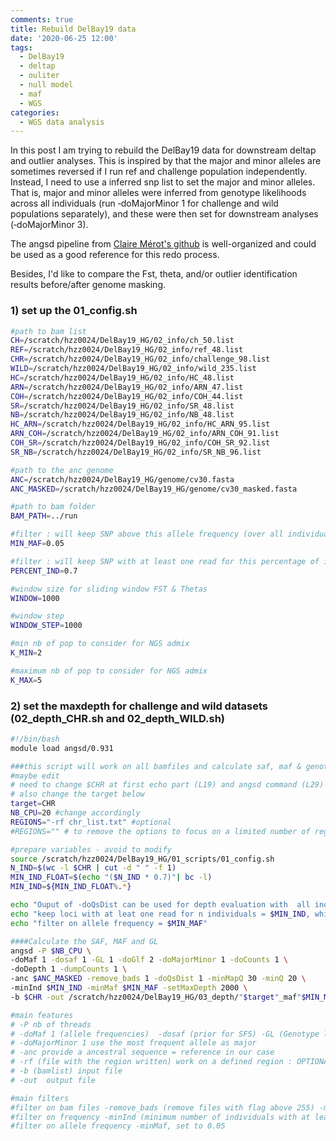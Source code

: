 ```yaml
---
comments: true
title: Rebuild DelBay19 data 
date: '2020-06-25 12:00'
tags:
  - DelBay19
  - deltap
  - ouliter
  - null model
  - maf
  - WGS
categories:
  - WGS data analysis
---
```


In this post I am trying to rebuild the DelBay19 data for downstream deltap and outlier analyses. This is inspired by that the major and minor alleles are sometimes reversed if I run ref and challenge population independently. Instead, I need to use a inferred snp list to set the major and minor alleles. That is, major and minor alleles were inferred from genotype likelihoods across all individuals (run ‐doMajorMinor 1 for challenge and wild populations separately), and these were then set for downstream analyses (‐doMajorMinor 3).

The angsd pipeline from [Claire Mérot's github](https://github.com/clairemerot) is well-organized and could be used as a good reference for this redo process. 

Besides, I'd like to compare the Fst, theta, and/or outlier identification results before/after genome masking. 

### 1) set up the 01_config.sh

```sh
#path to bam list
CH=/scratch/hzz0024/DelBay19_HG/02_info/ch_50.list
REF=/scratch/hzz0024/DelBay19_HG/02_info/ref_48.list
CHR=/scratch/hzz0024/DelBay19_HG/02_info/challenge_98.list
WILD=/scratch/hzz0024/DelBay19_HG/02_info/wild_235.list
HC=/scratch/hzz0024/DelBay19_HG/02_info/HC_48.list
ARN=/scratch/hzz0024/DelBay19_HG/02_info/ARN_47.list
COH=/scratch/hzz0024/DelBay19_HG/02_info/COH_44.list
SR=/scratch/hzz0024/DelBay19_HG/02_info/SR_48.list
NB=/scratch/hzz0024/DelBay19_HG/02_info/NB_48.list
HC_ARN=/scratch/hzz0024/DelBay19_HG/02_info/HC_ARN_95.list
ARN_COH=/scratch/hzz0024/DelBay19_HG/02_info/ARN_COH_91.list
COH_SR=/scratch/hzz0024/DelBay19_HG/02_info/COH_SR_92.list
SR_NB=/scratch/hzz0024/DelBay19_HG/02_info/SR_NB_96.list

#path to the anc genome
ANC=/scratch/hzz0024/DelBay19_HG/genome/cv30.fasta
ANC_MASKED=/scratch/hzz0024/DelBay19_HG/genome/cv30_masked.fasta

#path to bam folder
BAM_PATH=../run

#filter : will keep SNP above this allele frequency (over all individuals)
MIN_MAF=0.05

#filter : will keep SNP with at least one read for this percentage of individuals (over all individuals in step 03, and within each pop at step 07)
PERCENT_IND=0.7

#window size for sliding window FST & Thetas
WINDOW=1000

#window step
WINDOW_STEP=1000

#min nb of pop to consider for NGS admix
K_MIN=2

#maximum nb of pop to consider for NGS admix
K_MAX=5
```

### 2) set the maxdepth for challenge and wild datasets (02_depth_CHR.sh and 02_depth_WILD.sh)

```sh
#!/bin/bash
module load angsd/0.931

###this script will work on all bamfiles and calculate saf, maf & genotype likelihood
#maybe edit
# need to change $CHR at first echo part (L19) and angsd command (L29)
# also change the target below
target=CHR
NB_CPU=20 #change accordingly
REGIONS="-rf chr_list.txt" #optional
#REGIONS="" # to remove the options to focus on a limited number of regions

#prepare variables - avoid to modify
source /scratch/hzz0024/DelBay19_HG/01_scripts/01_config.sh
N_IND=$(wc -l $CHR | cut -d " " -f 1)
MIN_IND_FLOAT=$(echo "($N_IND * 0.7)"| bc -l)
MIN_IND=${MIN_IND_FLOAT%.*}

echo "Ouput of -doQsDist can be used for depth evaluation with  all individuals listed in $CHR"
echo "keep loci with at leat one read for n individuals = $MIN_IND, which is 70% of total $N_IND individuals"
echo "filter on allele frequency = $MIN_MAF"

####Calculate the SAF, MAF and GL
angsd -P $NB_CPU \
-doMaf 1 -dosaf 1 -GL 1 -doGlf 2 -doMajorMinor 1 -doCounts 1 \
-doDepth 1 -dumpCounts 1 \
-anc $ANC_MASKED -remove_bads 1 -doQsDist 1 -minMapQ 30 -minQ 20 \
-minInd $MIN_IND -minMaf $MIN_MAF -setMaxDepth 2000 \
-b $CHR -out /scratch/hzz0024/DelBay19_HG/03_depth/"$target"_maf"$MIN_MAF"_pctind"$PERCENT_IND"

#main features
# -P nb of threads
# -doMaf 1 (allele frequencies)  -dosaf (prior for SFS) -GL (Genotype likelihood 1 samtools method - export GL in beagle format  -doGLF2)
# -doMajorMinor 1 use the most frequent allele as major
# -anc provide a ancestral sequence = reference in our case
# -rf (file with the region written) work on a defined region : OPTIONAL
# -b (bamlist) input file
# -out  output file

#main filters
#filter on bam files -remove_bads (remove files with flag above 255) -minMapQ minimum mapquality -minQ (minimum quality of reads?)
#filter on frequency -minInd (minimum number of individuals with at least one read at this locus) we set it to 70%
#filter on allele frequency -minMaf, set to 0.05
```


